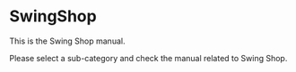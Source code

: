 # SwingShop

This is the Swing Shop manual.

Please select a sub-category and check the manual related to Swing Shop.
